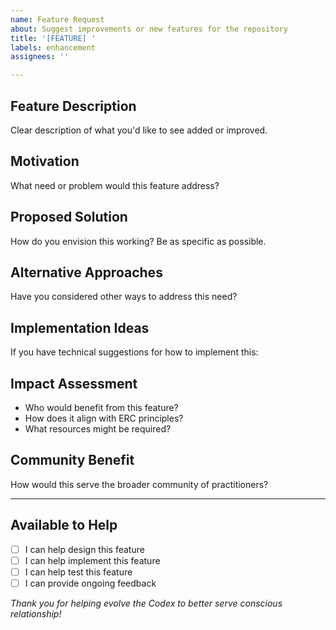 ```yaml
---
name: Feature Request
about: Suggest improvements or new features for the repository
title: '[FEATURE] '
labels: enhancement
assignees: ''

---
```


## Feature Description
Clear description of what you'd like to see added or improved.

## Motivation
What need or problem would this feature address?

## Proposed Solution
How do you envision this working? Be as specific as possible.

## Alternative Approaches
Have you considered other ways to address this need?

## Implementation Ideas
If you have technical suggestions for how to implement this:

## Impact Assessment
- Who would benefit from this feature?
- How does it align with ERC principles?
- What resources might be required?

## Community Benefit
How would this serve the broader community of practitioners?

---

## Available to Help
- [ ] I can help design this feature
- [ ] I can help implement this feature  
- [ ] I can help test this feature
- [ ] I can provide ongoing feedback

*Thank you for helping evolve the Codex to better serve conscious relationship!*